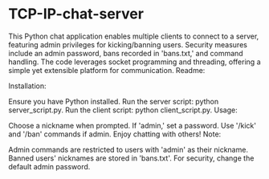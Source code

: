 # TCP-IP-chat-server
This Python chat application enables multiple clients to connect to a server, featuring admin privileges for kicking/banning users. Security measures include an admin password, bans recorded in 'bans.txt,' and command handling. The code leverages socket programming and threading, offering a simple yet extensible platform for communication.
Readme:

Installation:

Ensure you have Python installed.
Run the server script: python server_script.py.
Run the client script: python client_script.py.
Usage:

Choose a nickname when prompted.
If 'admin,' set a password.
Use '/kick' and '/ban' commands if admin.
Enjoy chatting with others!
Note:

Admin commands are restricted to users with 'admin' as their nickname.
Banned users' nicknames are stored in 'bans.txt'.
For security, change the default admin password.
